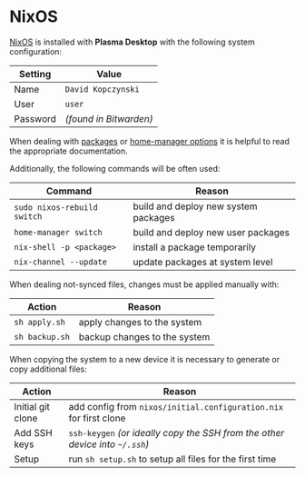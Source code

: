 # NixOS
[NixOS](https://nixos.org/download/#nix-install-linux) is installed with **Plasma Desktop** with the following system configuration:

| Setting | Value |
| --- | --- |
| Name | `David Kopczynski` |
| User | `user` |
| Password | *(found in Bitwarden)* |

When dealing with [packages](https://search.nixos.org/packages) or [home-manager options](https://home-manager-options.extranix.com/?) it is helpful to read the appropriate documentation.

Additionally, the following commands will be often used:

| Command | Reason |
| --- | --- |
| `sudo nixos-rebuild switch` | build and deploy new system packages |
| `home-manager switch` | build and deploy new user packages |
| `nix-shell -p <package>` | install a package temporarily |
| `nix-channel --update` | update packages at system level |

When dealing not-synced files, changes must be applied manually with: 

| Action | Reason |
| --- | --- |
| `sh apply.sh` | apply changes to the system |
| `sh backup.sh` | backup changes to the system |

When copying the system to a new device it is necessary to generate or copy additional files:

| Action | Reason |
| --- | --- |
| Initial git clone | add config from `nixos/initial.configuration.nix` for first clone |
| Add SSH keys | `ssh-keygen` *(or ideally copy the SSH from the other device into `~/.ssh`)* |
| Setup | run `sh setup.sh` to setup all files for the first time |
